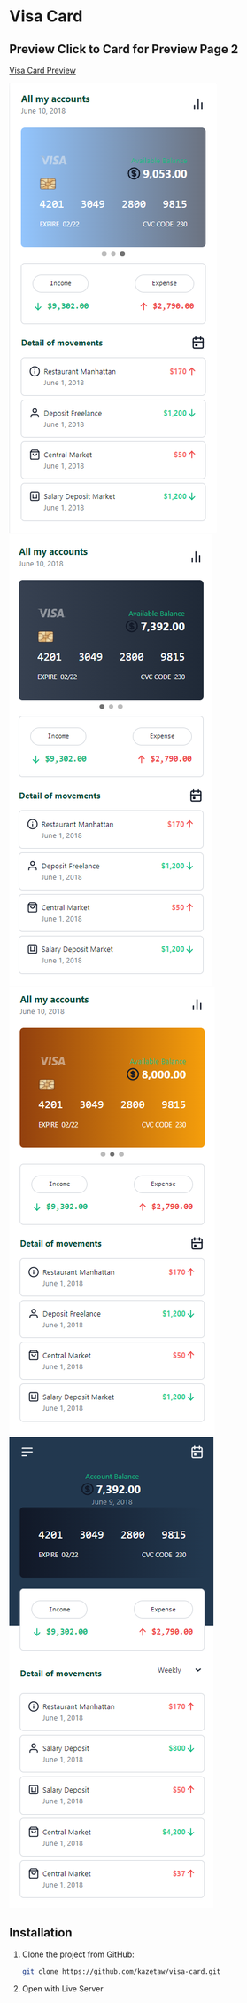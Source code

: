 # Visa Card
## Preview Click to Card for Preview Page 2
[Visa Card Preview](https://kazetaw.github.io/visa-card)



![Logo](image/page1.png "page1")
![Logo](image/card1.png "page2")
![Logo](image/card2.png "page2")
![Logo](image/page2.png "page2")


## Installation 

1. Clone the project from GitHub:
   ```bash
   git clone https://github.com/kazetaw/visa-card.git
2. Open with Live Server
